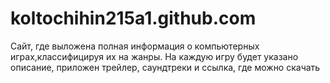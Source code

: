 koltochihin215a1.github.com
===========================
Сайт, где выложена полная информация о компьютерных играх,классифицируя их на жанры. На каждую игру будет 
указано описание, приложен трейлер, саундтреки и ссылка, где можно скачать
